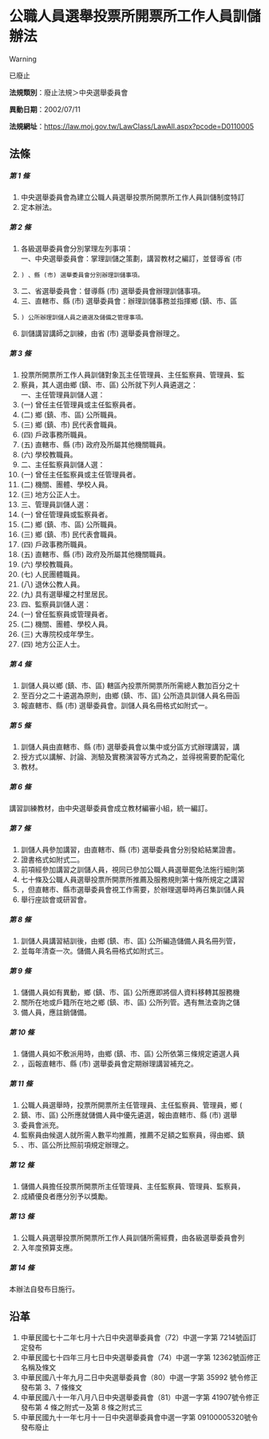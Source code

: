 # 公職人員選舉投票所開票所工作人員訓儲辦法


> [!WARNING]
> 已廢止


**法規類別**：廢止法規＞中央選舉委員會

**異動日期**：2002/07/11  

**法規網址**：https://law.moj.gov.tw/LawClass/LawAll.aspx?pcode=D0110005



## 法條
##### 第 1 條
1. 中央選舉委員會為建立公職人員選舉投票所開票所工作人員訓儲制度特訂
1. 定本辦法。

##### 第 2 條
1. 各級選舉委員會分別掌理左列事項：  
一、中央選舉委員會：掌理訓儲之策劃，講習教材之編訂，並督導省 (市
1.     ) 、縣 (市) 選舉委員會分別辦理訓儲事項。
1. 二、省選舉委員會：督導縣 (市) 選舉委員會辦理訓儲事項。
1. 三、直轄市、縣 (市) 選舉委員會：辦理訓儲事務並指揮鄉 (鎮、市、區
1.     ) 公所辦理訓儲人員之遴選及儲備之管理事項。
1. 訓儲講習講師之訓練，由省 (市) 選舉委員會辦理之。

##### 第 3 條
1. 投票所開票所工作人員訓儲對象瓦主任管理員、主任監察員、管理員、監
1. 察員，其人選由鄉 (鎮、市、區) 公所就下列人員遴選之：  
一、主任管理員訓儲人選：
1.  (一) 曾任主任管理員或主任監察員者。
1.  (二) 鄉 (鎮、市、區) 公所職員。
1.  (三) 鄉 (鎮、市) 民代表會職員。
1.  (四) 戶政事務所職員。
1.  (五) 直轄市、縣 (市) 政府及所屬其他機關職員。
1.  (六) 學校教職員。
1. 二、主任監察員訓儲人選：
1.  (一) 曾任主任監察員或主任管理員者。
1.  (二) 機關、團體、學校人員。
1.  (三) 地方公正人士。
1. 三、管理員訓儲人選：
1.  (一) 曾任管理員或監察員者。
1.  (二) 鄉 (鎮、市、區) 公所職員。
1.  (三) 鄉 (鎮、市) 民代表會職員。
1.  (四) 戶政事務所職員。
1.  (五) 直轄市、縣 (市) 政府及所屬其他機關職員。
1.  (六) 學校教職員。
1.  (七) 人民團體職員。
1.  (八) 退休公教人員。
1.  (九) 具有選舉權之村里居民。
1. 四、監察員訓儲人選：
1.  (一) 曾任監察員或管理員者。
1.  (二) 機關、團體、學校人員。
1.  (三) 大專院校成年學生。
1.  (四) 地方公正人士。

##### 第 4 條
1. 訓儲人員以鄉 (鎮、市、區) 轄區內投票所開票所所需總人數加百分之十
1. 至百分之二十遴選為原則，由鄉 (鎮、市、區) 公所造具訓儲人員名冊函
1. 報直轄市、縣 (市) 選舉委員會。訓儲人員名冊格式如附式一。

##### 第 5 條
1. 訓儲人員由直轄市、縣 (市) 選舉委員會以集中或分區方式辦理講習，講
1. 授方式以講解、討論、測驗及實務演習等方式為之，並得視需要酌配電化
1. 教材。

##### 第 6 條
講習訓練教材，由中央選舉委員會成立教材編審小組，統一編訂。

##### 第 7 條
1. 訓儲人員參加講習，由直轄市、縣 (市) 選舉委員會分別發給結業證書。
1. 證書格式如附式二。
1. 前項經參加講習之訓儲人員，視同已參加公職人員選舉罷免法施行細則第
1. 七十條及公職人員選舉投票所開票所推薦及服務規則第十條所規定之講習
1. ，但直轄市、縣市選舉委員會視工作需要，於辦理選舉時再召集訓儲人員
1. 舉行座談會或研習會。

##### 第 8 條
1. 訓儲人員講習結訓後，由鄉 (鎮、市、區) 公所編造儲備人員名冊列管，
1. 並每年清查一次。儲備人員名冊格式如附式三。

##### 第 9 條
1. 儲備人員如有異動，鄉 (鎮、市、區) 公所應即將個人資料移轉其服務機
1. 關所在地或戶籍所在地之鄉 (鎮、市、區) 公所列管。遇有無法查詢之儲
1. 備人員，應註銷儲備。

##### 第 10 條
1. 儲備人員如不敷派用時，由鄉 (鎮、市、區) 公所依第三條規定遴選人員
1. ，函報直轄市、縣 (市) 選舉委員會定期辦理講習補充之。

##### 第 11 條
1. 公職人員選舉時，投票所開票所主任管理員、主任監察員、管理員，鄉 (
1. 鎮、市、區) 公所應就儲備人員中優先遴選，報由直轄市、縣 (市) 選舉
1. 委員會派充。
1. 監察員由候選人就所需人數平均推薦，推薦不足額之監察員，得由鄉、鎮
1. 、市、區公所比照前項規定辦理之。

##### 第 12 條
1. 儲備人員擔任投票所開票所主任管理員、主任監察員、管理員、監察員，
1. 成績優良者應分別予以獎勵。

##### 第 13 條
1. 公職人員選舉投票所開票所工作人員訓儲所需經費，由各級選舉委員會列
1. 入年度預算支應。

##### 第 14 條
本辦法自發布日施行。

## 沿革
1. 中華民國七十二年七月十六日中央選舉委員會（72）中選一字第 7214號函訂定發布
1. 中華民國七十四年三月七日中央選舉委員會（74）中選一字第 12362號函修正名稱及條文
1. 中華民國八十年九月二日中央選舉委員會（80）中選一字第 35992  號令修正發布第 3、7 條條文
1. 中華民國八十一年八月八日中央選舉委員會（81）中選一字第 41907號令修正發布第 4  條之附式一及第 8  條之附式三
1. 中華民國九十一年七月十一日中央選舉委員會中選一字第 09100005320號令發布廢止
